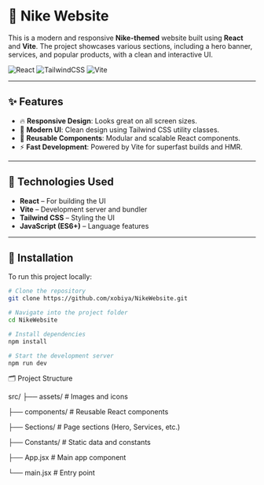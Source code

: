 # 🏀 Nike Website

This is a modern and responsive **Nike-themed** website built using **React** and **Vite**. The project showcases various sections, including a hero banner, services, and popular products, with a clean and interactive UI.

![React](https://img.shields.io/badge/-React-61DAFB?logo=react&logoColor=white&style=for-the-badge)
![TailwindCSS](https://img.shields.io/badge/-TailwindCSS-38B2AC?logo=tailwind-css&logoColor=white&style=for-the-badge)
![Vite](https://img.shields.io/badge/-Vite-646CFF?logo=vite&logoColor=white&style=for-the-badge)

---

## ✨ Features

- 🔥 **Responsive Design**: Looks great on all screen sizes.
- 🎨 **Modern UI**: Clean design using Tailwind CSS utility classes.
- 🧱 **Reusable Components**: Modular and scalable React components.
- ⚡ **Fast Development**: Powered by Vite for superfast builds and HMR.

---

## 🧰 Technologies Used

- **React** – For building the UI
- **Vite** – Development server and bundler
- **Tailwind CSS** – Styling the UI
- **JavaScript (ES6+)** – Language features

---

## 🚀 Installation

To run this project locally:

```bash
# Clone the repository
git clone https://github.com/xobiya/NikeWebsite.git

# Navigate into the project folder
cd NikeWebsite

# Install dependencies
npm install

# Start the development server
npm run dev
```
🗂 Project Structure

src/
├── assets/         # Images and icons

├── components/     # Reusable React components

├── Sections/       # Page sections (Hero, Services, etc.)

├── Constants/      # Static data and constants

├── App.jsx         # Main app component

└── main.jsx        # Entry point

